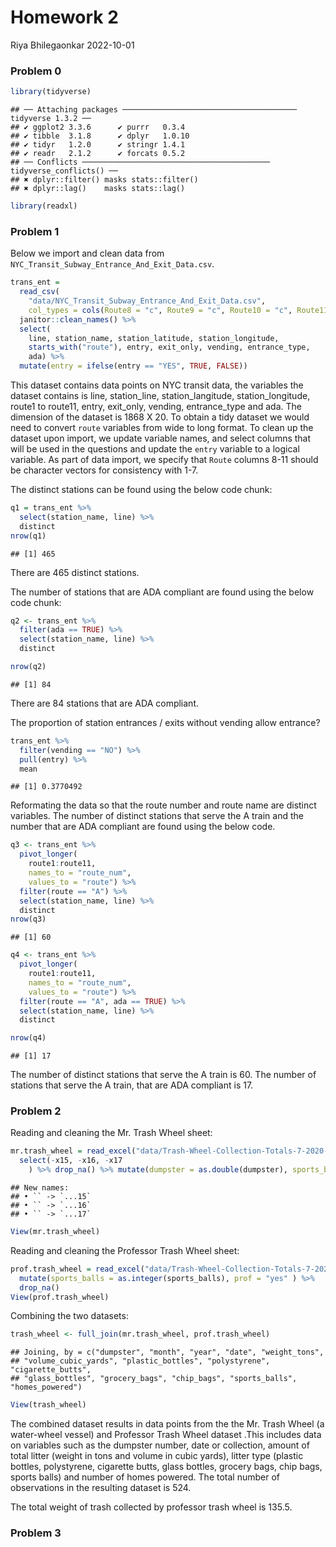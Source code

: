 Homework 2
================
Riya Bhilegaonkar
2022-10-01

### Problem 0

``` r
library(tidyverse)
```

    ## ── Attaching packages ─────────────────────────────────────── tidyverse 1.3.2 ──
    ## ✔ ggplot2 3.3.6      ✔ purrr   0.3.4 
    ## ✔ tibble  3.1.8      ✔ dplyr   1.0.10
    ## ✔ tidyr   1.2.0      ✔ stringr 1.4.1 
    ## ✔ readr   2.1.2      ✔ forcats 0.5.2 
    ## ── Conflicts ────────────────────────────────────────── tidyverse_conflicts() ──
    ## ✖ dplyr::filter() masks stats::filter()
    ## ✖ dplyr::lag()    masks stats::lag()

``` r
library(readxl)
```

### Problem 1

Below we import and clean data from
`NYC_Transit_Subway_Entrance_And_Exit_Data.csv`.

``` r
trans_ent = 
  read_csv(
    "data/NYC_Transit_Subway_Entrance_And_Exit_Data.csv",
    col_types = cols(Route8 = "c", Route9 = "c", Route10 = "c", Route11 = "c")) %>% 
  janitor::clean_names() %>% 
  select(
    line, station_name, station_latitude, station_longitude, 
    starts_with("route"), entry, exit_only, vending, entrance_type, 
    ada) %>% 
  mutate(entry = ifelse(entry == "YES", TRUE, FALSE))
```

This dataset contains data points on NYC transit data, the variables the
dataset contains is line, station_line, station_langitude,
station_longitude, route1 to route11, entry, exit_only, vending,
entrance_type and ada. The dimension of the dataset is 1868 X 20. To
obtain a tidy dataset we would need to convert `route` variables from
wide to long format. To clean up the dataset upon import, we update
variable names, and select columns that will be used in the questions
and update the `entry` variable to a logical variable. As part of data
import, we specify that `Route` columns 8-11 should be character vectors
for consistency with 1-7.

The distinct stations can be found using the below code chunk:

``` r
q1 = trans_ent %>% 
  select(station_name, line) %>% 
  distinct
nrow(q1)
```

    ## [1] 465

There are 465 distinct stations.

The number of stations that are ADA compliant are found using the below
code chunk:

``` r
q2 <- trans_ent %>% 
  filter(ada == TRUE) %>% 
  select(station_name, line) %>% 
  distinct

nrow(q2)
```

    ## [1] 84

There are 84 stations that are ADA compliant.

The proportion of station entrances / exits without vending allow
entrance?

``` r
trans_ent %>% 
  filter(vending == "NO") %>% 
  pull(entry) %>% 
  mean
```

    ## [1] 0.3770492

Reformating the data so that the route number and route name are
distinct variables. The number of distinct stations that serve the A
train and the number that are ADA compliant are found using the below
code.

``` r
q3 <- trans_ent %>% 
  pivot_longer(
    route1:route11,
    names_to = "route_num",
    values_to = "route") %>% 
  filter(route == "A") %>% 
  select(station_name, line) %>% 
  distinct
nrow(q3)
```

    ## [1] 60

``` r
q4 <- trans_ent %>% 
  pivot_longer(
    route1:route11,
    names_to = "route_num",
    values_to = "route") %>% 
  filter(route == "A", ada == TRUE) %>% 
  select(station_name, line) %>% 
  distinct

nrow(q4)
```

    ## [1] 17

The number of distinct stations that serve the A train is 60. The number
of stations that serve the A train, that are ADA compliant is 17.

### Problem 2

Reading and cleaning the Mr. Trash Wheel sheet:

``` r
mr.trash_wheel = read_excel("data/Trash-Wheel-Collection-Totals-7-2020-2.xlsx", sheet=1, na="") %>% janitor::clean_names() %>%
  select(-x15, -x16, -x17
    ) %>% drop_na() %>% mutate(dumpster = as.double(dumpster), sports_balls = as.integer(sports_balls), mr = "yes")
```

    ## New names:
    ## • `` -> `...15`
    ## • `` -> `...16`
    ## • `` -> `...17`

``` r
View(mr.trash_wheel)
```

Reading and cleaning the Professor Trash Wheel sheet:

``` r
prof.trash_wheel = read_excel("data/Trash-Wheel-Collection-Totals-7-2020-2.xlsx", sheet=2) %>%janitor::clean_names() %>%
  mutate(sports_balls = as.integer(sports_balls), prof = "yes" ) %>%
  drop_na()
View(prof.trash_wheel)
```

Combining the two datasets:

``` r
trash_wheel <- full_join(mr.trash_wheel, prof.trash_wheel)
```

    ## Joining, by = c("dumpster", "month", "year", "date", "weight_tons",
    ## "volume_cubic_yards", "plastic_bottles", "polystyrene", "cigarette_butts",
    ## "glass_bottles", "grocery_bags", "chip_bags", "sports_balls", "homes_powered")

``` r
View(trash_wheel)
```

The combined dataset results in data points from the the Mr. Trash Wheel
(a water-wheel vessel) and Professor Trash Wheel dataset .This includes
data on variables such as the dumpster number, date or collection,
amount of total litter (weight in tons and volume in cubic yards),
litter type (plastic bottles, polystyrene, cigarette butts, glass
bottles, grocery bags, chip bags, sports balls) and number of homes
powered. The total number of observations in the resulting dataset is
524.

The total weight of trash collected by professor trash wheel is 135.5.

### Problem 3
